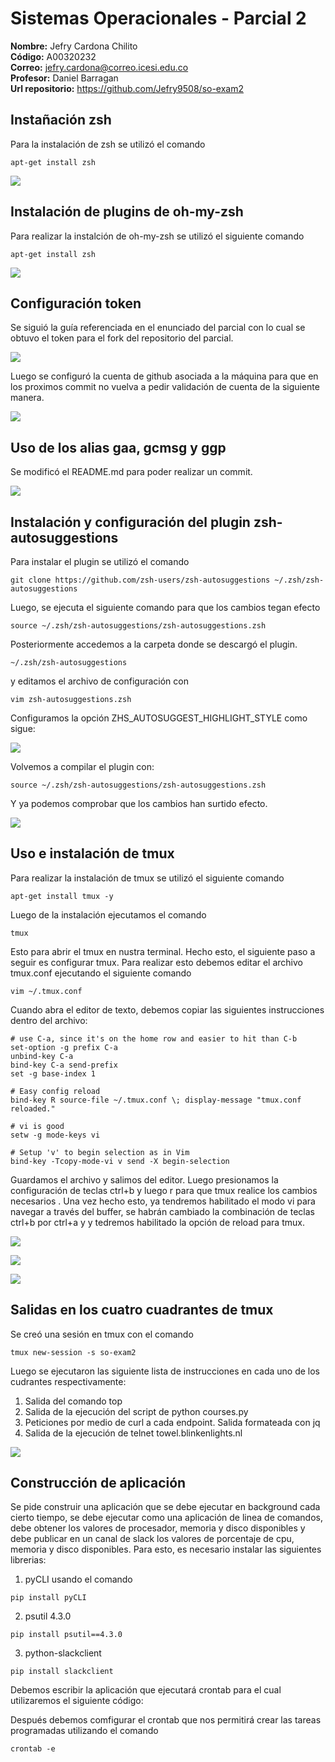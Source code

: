 # Sistemas Operacionales - Parcial 2  

**Nombre:** Jefry Cardona Chilito  
**Código:** A00320232  
**Correo:** jefry.cardona@correo.icesi.edu.co  
**Profesor:** Daniel Barragan  
**Url repositorio:** https://github.com/Jefry9508/so-exam2  


## Instañación zsh

Para la instalación de zsh se utilizó el comando
```console
apt-get install zsh
```
![](imagenes/instalacion-zsh.png)


## Instalación de plugins de oh-my-zsh

Para realizar la instalción de oh-my-zsh se utilizó el siguiente comando
```console
apt-get install zsh
```
![](imagenes/instalacion-oh-my-zsh.png)

## Configuración token

Se siguió la guía referenciada en el enunciado del parcial con lo cual se obtuvo el token para el fork del repositorio del parcial.

![](imagenes/token_github.png)

Luego se configuró la cuenta de github asociada a la máquina para que en los proximos commit no vuelva a pedir validación de cuenta de la siguiente manera.

![](imagenes/configuracion_token.png)

## Uso de los alias gaa, gcmsg y ggp 

Se modificó el README.md para poder realizar un commit.

![](imagenes/comandos_git.png)

##  Instalación y configuración del plugin zsh-autosuggestions

Para instalar el plugin se utilizó el comando
```console
git clone https://github.com/zsh-users/zsh-autosuggestions ~/.zsh/zsh-autosuggestions
```

Luego, se ejecuta el siguiente comando para que los cambios tegan efecto
```console
source ~/.zsh/zsh-autosuggestions/zsh-autosuggestions.zsh
```

Posteriormente accedemos a la carpeta donde se descargó el plugin.
```console
~/.zsh/zsh-autosuggestions
```
y editamos el archivo de configuración con
```console
vim zsh-autosuggestions.zsh
```
Configuramos la opción ZHS_AUTOSUGGEST_HIGHLIGHT_STYLE como sigue:

![](imagenes/configuracion_autosuggest.png)

Volvemos a compilar el plugin con:
```console
source ~/.zsh/zsh-autosuggestions/zsh-autosuggestions.zsh
```

Y ya podemos comprobar que los cambios han surtido efecto.

![](imagenes/cambio_color.png)

## Uso e instalación de tmux

Para realizar la instalación de tmux se utilizó el siguiente comando
```console
apt-get install tmux -y
```

Luego de la instalación ejecutamos el comando
```console
tmux
```

Esto para abrir el tmux en nustra terminal. Hecho esto, el siguiente paso a seguir es configurar tmux. Para realizar esto debemos editar el archivo tmux.conf ejecutando el siguiente comando
```console
vim ~/.tmux.conf
```
Cuando abra el editor de texto, debemos copiar las siguientes instrucciones dentro del archivo:
```
# use C-a, since it's on the home row and easier to hit than C-b
set-option -g prefix C-a
unbind-key C-a
bind-key C-a send-prefix
set -g base-index 1

# Easy config reload
bind-key R source-file ~/.tmux.conf \; display-message "tmux.conf reloaded."

# vi is good
setw -g mode-keys vi

# Setup 'v' to begin selection as in Vim
bind-key -Tcopy-mode-vi v send -X begin-selection
```

Guardamos el archivo y salimos del editor. Luego presionamos la configuración de teclas ctrl+b y luego r para que tmux realice los cambios necesarios . Una vez hecho esto, ya tendremos habilitado el modo vi para navegar a través del buffer, se habrán cambiado la combinación de teclas ctrl+b por ctrl+a y y tedremos habilitado la opción de reload para tmux.

![](imagenes/suggestions1.png)

![](imagenes/suggestions2.png)

![](imagenes/suggestions3.png)


## Salidas en los cuatro cuadrantes de tmux

Se creó una sesión en tmux con el comando
```console
tmux new-session -s so-exam2
```

Luego se ejecutaron las siguiente lista de instrucciones en cada uno de los cudrantes respectivamente:

1. Salida del comando top
2. Salida de la ejecución del script de python courses.py
3. Peticiones por medio de curl a cada endpoint. Salida formateada con jq
4. Salida de la ejecución de telnet towel.blinkenlights.nl

![](imagenes/pantallas_dividida.png)


## Construcción de aplicación 

Se pide construir una aplicación que se debe ejecutar en background cada cierto tiempo, se debe ejecutar como una aplicación de linea de comandos, debe obtener los valores de procesador, memoria y disco disponibles y debe publicar en un canal de slack los valores de porcentaje de cpu, memoria y disco disponibles. Para esto, es necesario instalar las siguientes librerias:

1. pyCLI usando el comando
```console
pip install pyCLI
```

2. psutil 4.3.0
```console
pip install psutil==4.3.0
```

3. python-slackclient
```console
pip install slackclient
```

Debemos escribir la aplicación que ejecutará crontab para el cual utilizaremos el siguiente código:


Después debemos comfigurar  el crontab que nos permitirá crear las tareas programadas utilizando el comando
```console
crontab -e
```
